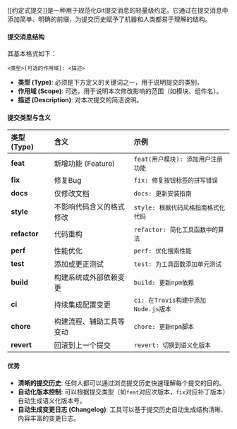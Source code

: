 
[[约定式提交]]是一种用于规范化Git提交消息的轻量级约定。它通过在提交消息中添加简单、明确的前缀，为提交历史赋予了机器和人类都易于理解的结构。

#### 提交消息结构

其基本格式如下：
```
<类型>[可选的作用域]: <描述>
```
*   **类型 (Type)**: 必须是下方定义的关键词之一，用于说明提交的类别。
*   **作用域 (Scope)**: 可选，用于说明本次修改影响的范围（如模块、组件名）。
*   **描述 (Description)**: 对本次提交的简洁说明。

#### 提交类型与含义

| 类型 (Type) | 含义 | 示例 |
| :--- | :--- | :--- |
| **feat** | 新增功能 (Feature) | `feat(用户模块): 添加用户注册功能` |
| **fix** | 修复Bug | `fix: 修复按钮标签的拼写错误` |
| **docs** | 仅修改文档 | `docs: 更新安装指南` |
| **style** | 不影响代码含义的格式修改 | `style: 根据代码风格指南格式化代码` |
| **refactor** | 代码重构 | `refactor: 简化工具函数中的算法` |
| **perf** | 性能优化 | `perf: 优化搜索性能` |
| **test** | 添加或更正测试 | `test: 为工具函数添加单元测试` |
| **build** | 构建系统或外部依赖变更 | `build: 更新npm依赖` |
| **ci** | 持续集成配置变更 | `ci: 在Travis构建中添加Node.js版本` |
| **chore** | 构建流程、辅助工具等变动 | `chore: 更新npm脚本` |
| **revert** | 回滚到上一个提交 | `revert: 切换到语义化版本` |

#### 优势

*   **清晰的提交历史**: 任何人都可以通过浏览提交历史快速理解每个提交的目的。
*   **自动化版本控制**: 可以根据提交类型（如`feat`对应次版本，`fix`对应补丁版本）自动生成语义化版本号。
*   **自动生成变更日志 (Changelog)**: 工具可以基于提交历史自动生成结构清晰、内容丰富的变更日志。
